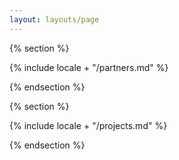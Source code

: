 ```yaml
---
layout: layouts/page
---
```


{% section %}

{% include locale + "/partners.md" %}

{% endsection %}

{% section %}

{% include locale + "/projects.md" %}

{% endsection %}
